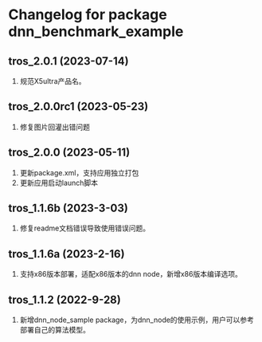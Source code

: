 # Changelog for package dnn_benchmark_example

tros_2.0.1 (2023-07-14)
------------------
1. 规范X5ultra产品名。

tros_2.0.0rc1 (2023-05-23)
------------------
1. 修复图片回灌出错问题


tros_2.0.0 (2023-05-11)
------------------
1. 更新package.xml，支持应用独立打包
2. 更新应用启动launch脚本


tros_1.1.6b (2023-3-03)
------------------
1. 修复readme文档错误导致使用错误问题。


tros_1.1.6a (2023-2-16)
------------------
1. 支持x86版本部署，适配x86版本的dnn node，新增x86版本编译选项。


tros_1.1.2 (2022-9-28)
------------------
1. 新增dnn_node_sample package，为dnn_node的使用示例，用户可以参考部署自己的算法模型。
